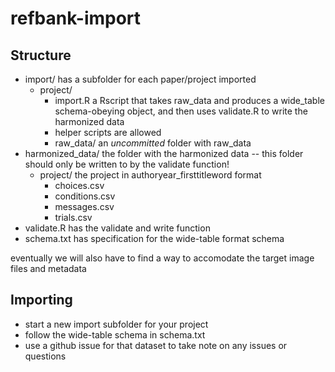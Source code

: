 # refbank-import

## Structure

* import/ has a subfolder for each paper/project imported
	* project/
		* import.R a Rscript that takes raw_data and produces a wide_table schema-obeying object, and then uses validate.R to write the harmonized data
		* helper scripts are allowed
		* raw_data/ an *uncommitted* folder with raw_data
* harmonized_data/ the folder with the harmonized data -- this folder should only be written to by the validate function!
	* project/ the project in authoryear_firsttitleword format
		* choices.csv
		* conditions.csv
		* messages.csv
		* trials.csv
* validate.R has the validate and write function
* schema.txt has specification for the wide-table format schema

eventually we will also have to find a way to accomodate the target image files and metadata

## Importing
* start a new import subfolder for your project
* follow the wide-table schema in schema.txt
* use a github issue for that dataset to take note on any issues or questions 
